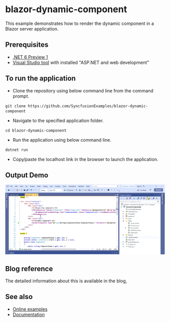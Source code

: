 # blazor-dynamic-component

This example demonstrates how to render the dynamic component in a Blazor server application.

## Prerequisites

- [.NET 6 Preview 1](https://dotnet.microsoft.com/download/dotnet/6.0)
- [Visual Studio tool](https://visualstudio.microsoft.com/vs/) with installed "ASP.NET and web development"

## To run the application

* Clone the repository using below command line from the command prompt.

```
git clone https://github.com/SyncfusionExamples/blazor-dynamic-component
```

* Navigate to the specified application folder.

```
cd blazor-dynamic-component
```

* Run the application using below command line.

```
dotnet run
```

* Copy/paste the localhost link in the browser to launch the application.

## Output Demo


![Output Demo](./wwwroot/styles/dynamic_component.gif)


## Blog reference

The detailed information about this is available in the blog,  

## See also

* [Online examples](https://blazor.syncfusion.com)
* [Documentation](https://blazor.syncfusion.com/documentation/introduction/)